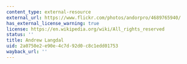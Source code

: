 ```yaml
---
content_type: external-resource
external_url: https://www.flickr.com/photos/andorpro/4689765940/
has_external_license_warning: true
license: https://en.wikipedia.org/wiki/All_rights_reserved
status: ''
title: Andrew Langdal
uid: 2a0750e2-e90e-4c7d-92d0-c8c1edd01753
wayback_url: ''
---
```

